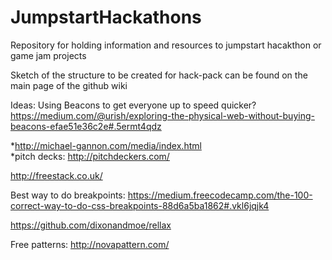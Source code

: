 # JumpstartHackathons
Repository for holding information and resources to jumpstart hacakthon or game jam projects


Sketch of the structure to be created for hack-pack can be found on the main page of the github wiki

 







 
 
 
 
 Ideas: Using Beacons to get everyone up to speed quicker? https://medium.com/@urish/exploring-the-physical-web-without-buying-beacons-efae51e36c2e#.5ermt4qdz
 
 *http://michael-gannon.com/media/index.html  
 *pitch decks: http://pitchdeckers.com/
 

http://freestack.co.uk/
 
 
 Best way to do breakpoints: https://medium.freecodecamp.com/the-100-correct-way-to-do-css-breakpoints-88d6a5ba1862#.vkl6jqjk4
 
 
 
 https://github.com/dixonandmoe/rellax

Free patterns: http://novapattern.com/
